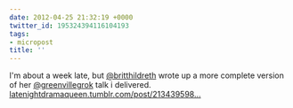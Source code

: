 ```yaml
---
date: 2012-04-25 21:32:19 +0000
twitter_id: 195324394116104193
tags:
- micropost
title: ''
---
```


I'm about a week late, but [@britthildreth](https://twitter.com/britthildreth) wrote up a more complete version of her [@greenvillegrok](https://twitter.com/greenvillegrok) talk i delivered. [latenightdramaqueen.tumblr.com/post/213439598…](http://latenightdramaqueen.tumblr.com/post/21343959866/freedomwithinfences)
